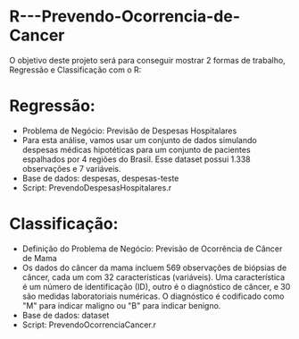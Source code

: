 # R---Prevendo-Ocorrencia-de-Cancer

O objetivo deste projeto será para conseguir mostrar 2 formas de trabalho, Regressão e Classificação com o R:

# Regressão: 
- Problema de Negócio: Previsão de Despesas Hospitalares
- Para esta análise, vamos usar um conjunto de dados simulando despesas médicas hipotéticas para um conjunto de pacientes espalhados por 4 regiões do Brasil. Esse dataset possui 1.338 observações e 7 variáveis.
- Base de dados: despesas, despesas-teste
-  Script: PrevendoDespesasHospitalares.r

# Classificação:
- Definição do Problema de Negócio: Previsão de Ocorrência de Câncer de Mama
- Os dados do câncer da mama incluem 569 observações de biópsias de câncer, cada um com 32 características (variáveis). Uma característica é um número de identificação (ID), outro é o diagnóstico de câncer, e 30 são medidas laboratoriais numéricas. O diagnóstico é codificado como "M" para indicar maligno ou "B" para indicar benigno.
- Base de dados: dataset
- Script: PrevendoOcorrenciaCancer.r
